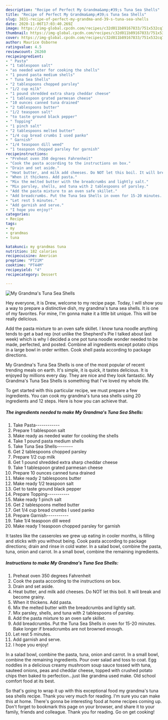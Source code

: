 ```yaml
---
description: "Recipe of Perfect My Grandma&amp;#39;s Tuna Sea Shells"
title: "Recipe of Perfect My Grandma&amp;#39;s Tuna Sea Shells"
slug: 3831-recipe-of-perfect-my-grandma-and-39-s-tuna-sea-shells
date: 2020-11-06T17:03:40.269Z
image: https://img-global.cpcdn.com/recipes/c32d011b89167833/751x532cq70/my-grandmas-tuna-sea-shells-recipe-main-photo.jpg
thumbnail: https://img-global.cpcdn.com/recipes/c32d011b89167833/751x532cq70/my-grandmas-tuna-sea-shells-recipe-main-photo.jpg
cover: https://img-global.cpcdn.com/recipes/c32d011b89167833/751x532cq70/my-grandmas-tuna-sea-shells-recipe-main-photo.jpg
author: Maurice Osborne
ratingvalue: 4.5
reviewcount: 26260
recipeingredient:
- " Pasta"
- "1 tablespoon salt"
- "as needed water for cooking the shells"
- "1 pound pasta medium shells"
- " Tuna Sea Shells"
- "2 tablespoons chopped parsley"
- "1/2 cup milk"
- "1 pound shredded extra sharp cheddar cheese"
- "1 tablespoon grated parmesan cheese"
- "10 ounces canned tuna drained"
- "2 tablespoons butter"
- "1/2 teaspoon salt"
- "to taste ground black pepper"
- " Topping"
- "1 pinch salt"
- "2 tablespoons melted butter"
- "1/4 cup bread crumbs I used panko"
- " Garnish"
- "1/4 teaspoon dill weed"
- "1 teaspoon chopped parsley for garnish"
recipeinstructions:
- "Preheat oven 350 degrees Fahrenheit"
- "Cook the pasta according to the instructions on box."
- "Drain and set aside."
- "Heat butter, and milk add cheeses. Do NOT let this boil. It will break and become grainy."
- "When it thickens. Add pasta."
- "Mix the melted butter with the breadcrumbs and lightly salt."
- "Mix parsley, shells, and tuna with 2 tablespoons of parsley."
- "Add the pasta mixture to an oven safe skillet."
- "Add breadcrumbs. Put the Tuna Sea Shells in oven for 15-20 minutes. Bake longer if breadcrumbs are not browned enough."
- "Let rest 5 minutes."
- "Add garnish and serve."
- "I hope you enjoy!"
categories:
- Recipe
tags:
- my
- grandmas
- tuna

katakunci: my grandmas tuna 
nutrition: 182 calories
recipecuisine: American
preptime: "PT21M"
cooktime: "PT44M"
recipeyield: "4"
recipecategory: Dessert

---
```



![My Grandma&#39;s Tuna Sea Shells](https://img-global.cpcdn.com/recipes/c32d011b89167833/751x532cq70/my-grandmas-tuna-sea-shells-recipe-main-photo.jpg)

Hey everyone, it is Drew, welcome to my recipe page. Today, I will show you a way to prepare a distinctive dish, my grandma&#39;s tuna sea shells. It is one of my favorites. For mine, I'm gonna make it a little bit unique. This will be really delicious.

Add the pasta mixture to an oven safe skillet. I know tuna noodle anything tends to get a bad rep (not unlike the Shepherd&#39;s Pie I talked about last week) which is why I decided a one pot tuna noodle wonder needed to be made, perfected, and posted. Combine all ingredients except potato chips in a large bowl in order written. Cook shell pasta according to package directions.

My Grandma&#39;s Tuna Sea Shells is one of the most popular of recent trending meals on earth. It's simple, it is quick, it tastes delicious. It is enjoyed by millions every day. They are nice and they look fantastic. My Grandma&#39;s Tuna Sea Shells is something that I've loved my whole life.


To get started with this particular recipe, we must prepare a few ingredients. You can cook my grandma&#39;s tuna sea shells using 20 ingredients and 12 steps. Here is how you can achieve that.

<!--inarticleads1-->

##### The ingredients needed to make My Grandma&#39;s Tuna Sea Shells:

1. Take  Pasta------------
1. Prepare 1 tablespoon salt
1. Make ready as needed water for cooking the shells
1. Take 1 pound pasta medium shells
1. Take  Tuna Sea Shells--------
1. Get 2 tablespoons chopped parsley
1. Prepare 1/2 cup milk
1. Get 1 pound shredded extra sharp cheddar cheese
1. Take 1 tablespoon grated parmesan cheese
1. Prepare 10 ounces canned tuna drained
1. Make ready 2 tablespoons butter
1. Make ready 1/2 teaspoon salt
1. Get to taste ground black pepper
1. Prepare  Topping-----------
1. Make ready 1 pinch salt
1. Get 2 tablespoons melted butter
1. Get 1/4 cup bread crumbs I used panko
1. Prepare  Garnish-----------
1. Take 1/4 teaspoon dill weed
1. Make ready 1 teaspoon chopped parsley for garnish


It tastes like the casseroles we grew up eating in cooler months, is filling and sticks with you without being. Cook pasta according to package directions; drain and rinse in cold water. In a salad bowl, combine the pasta, tuna, onion and carrot. In a small bowl, combine the remaining ingredients. 

<!--inarticleads2-->

##### Instructions to make My Grandma&#39;s Tuna Sea Shells:

1. Preheat oven 350 degrees Fahrenheit
1. Cook the pasta according to the instructions on box.
1. Drain and set aside.
1. Heat butter, and milk add cheeses. Do NOT let this boil. It will break and become grainy.
1. When it thickens. Add pasta.
1. Mix the melted butter with the breadcrumbs and lightly salt.
1. Mix parsley, shells, and tuna with 2 tablespoons of parsley.
1. Add the pasta mixture to an oven safe skillet.
1. Add breadcrumbs. Put the Tuna Sea Shells in oven for 15-20 minutes. Bake longer if breadcrumbs are not browned enough.
1. Let rest 5 minutes.
1. Add garnish and serve.
1. I hope you enjoy!


In a salad bowl, combine the pasta, tuna, onion and carrot. In a small bowl, combine the remaining ingredients. Pour over salad and toss to coat. Egg noddles in a delicious creamy mushroom soup sauce tossed with tuna, sauteed onions, peas and cheddar cheese, topped with crushed potato chips then baked to perfection…just like grandma used make. Old school comfort food at its best. 

So that's going to wrap it up with this exceptional food my grandma&#39;s tuna sea shells recipe. Thank you very much for reading. I'm sure you can make this at home. There's gonna be interesting food at home recipes coming up. Don't forget to bookmark this page on your browser, and share it to your family, friends and colleague. Thank you for reading. Go on get cooking!
